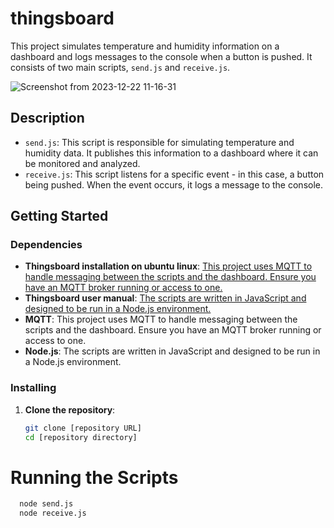 # thingsboard

This project simulates temperature and humidity information on a dashboard and logs messages to the console when a button is pushed. It consists of two main scripts, `send.js` and `receive.js`.

![Screenshot from 2023-12-22 11-16-31](https://github.com/rngabo/thingsboard/assets/33146522/02e5ccfb-c4e0-4d0f-a498-fbff49305b2e)


## Description

- `send.js`: This script is responsible for simulating temperature and humidity data. It publishes this information to a dashboard where it can be monitored and analyzed.
- `receive.js`: This script listens for a specific event - in this case, a button being pushed. When the event occurs, it logs a message to the console.

## Getting Started

### Dependencies
- **Thingsboard installation on ubuntu linux**: [This project uses MQTT to handle messaging between the scripts and the dashboard. Ensure you have an MQTT broker running or access to one.](https://thingsboard.io/docs/user-guide/install/ubuntu/)
- **Thingsboard user manual**: [The scripts are written in JavaScript and designed to be run in a Node.js environment.](https://thingsboard.io/docs/guides/)
- **MQTT**: This project uses MQTT to handle messaging between the scripts and the dashboard. Ensure you have an MQTT broker running or access to one.
- **Node.js**: The scripts are written in JavaScript and designed to be run in a Node.js environment.

### Installing

1. **Clone the repository**:
   ```bash
   git clone [repository URL]
   cd [repository directory]
# Running the Scripts
 ```bash
   node send.js
   node receive.js

      
